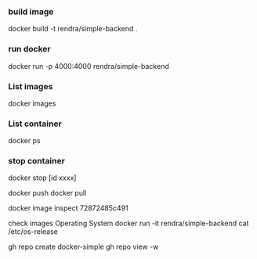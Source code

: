 ### build image
docker build -t rendra/simple-backend .

### run docker
docker run -p 4000:4000 rendra/simple-backend

### List images
docker images

### List container
docker ps 

### stop container
docker stop [id xxxx]

docker push
docker pull

docker image inspect 72872485c491

check images Operating System
docker run -it rendra/simple-backend cat /etc/os-release

gh repo create docker-simple
gh repo view -w